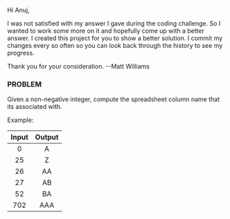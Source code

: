 Hi Anuj,

I was not satisfied with my answer I gave during the coding challenge.  So I wanted to work some more on it
and hopefully come up with a better answer.  I created this project for you to show a better solution.  I commit
my changes every so often so you can look back through the history to see my progress. 

Thank you for your consideration.
--Matt Williams


### PROBLEM


Given a non-negative integer, compute the spreadsheet column name that its associated with.

Example: 

| Input      | Output |
| :---: | :---: |
| 0      | A |
| 25   | Z  |
| 26   | AA  |
| 27   | AB  |
| 52   | BA  |
| 702   | AAA  |

